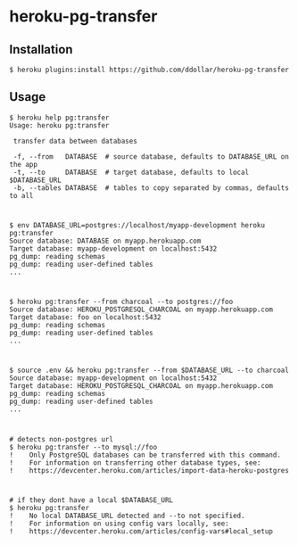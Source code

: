 # heroku-pg-transfer

## Installation

    $ heroku plugins:install https://github.com/ddollar/heroku-pg-transfer

## Usage

    $ heroku help pg:transfer
	Usage: heroku pg:transfer

	 transfer data between databases

	 -f, --from   DATABASE  # source database, defaults to DATABASE_URL on the app
	 -t, --to     DATABASE  # target database, defaults to local $DATABASE_URL
	 -b, --tables DATABASE  # tables to copy separated by commas, defaults to all
#
    $ env DATABASE_URL=postgres://localhost/myapp-development heroku pg:transfer
    Source database: DATABASE on myapp.herokuapp.com
    Target database: myapp-development on localhost:5432
    pg_dump: reading schemas
    pg_dump: reading user-defined tables
    ...
#
    $ heroku pg:transfer --from charcoal --to postgres://foo
    Source database: HEROKU_POSTGRESQL_CHARCOAL on myapp.herokuapp.com
    Target database: foo on localhost:5432
    pg_dump: reading schemas
    pg_dump: reading user-defined tables
    ...
#
    $ source .env && heroku pg:transfer --from $DATABASE_URL --to charcoal
    Source database: myapp-development on localhost:5432
    Target database: HEROKU_POSTGRESQL_CHARCOAL on myapp.herokuapp.com
    pg_dump: reading schemas
    pg_dump: reading user-defined tables
    ...
#
    # detects non-postgres url
    $ heroku pg:transfer --to mysql://foo
    !    Only PostgreSQL databases can be transferred with this command.
    !    For information on transferring other database types, see:
    !    https://devcenter.heroku.com/articles/import-data-heroku-postgres
#
    # if they dont have a local $DATABASE_URL
    $ heroku pg:transfer
    !    No local DATABASE_URL detected and --to not specified.
    !    For information on using config vars locally, see:
    !    https://devcenter.heroku.com/articles/config-vars#local_setup

